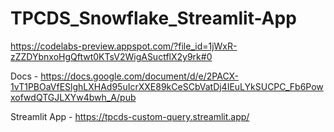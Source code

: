 # TPCDS_Snowflake_Streamlit-App

https://codelabs-preview.appspot.com/?file_id=1jWxR-zZZDYbnxoHgQftwt0KTsV2WigASuctflX2y9rk#0

Docs - https://docs.google.com/document/d/e/2PACX-1vT1PBOaVfESlghLXHAd95uIcrXXE89kCeSCbVatDj4IEuLYkSUCPC_Fb6PowxofwdQTGJLXYw4bwh_A/pub


Streamlit App - https://tpcds-custom-query.streamlit.app/
